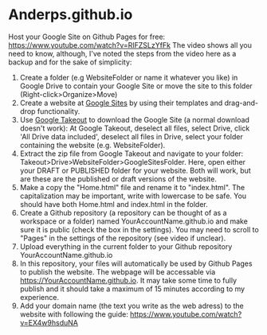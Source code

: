 # Anderps.github.io



Host your Google Site on Github Pages for free: https://www.youtube.com/watch?v=RIFZSLzYfFk
The video shows all you need to know, although, I've noted the steps from the video here as a backup and for the sake of simplicity:


1. Create a folder (e.g WebsiteFolder or name it whatever you like) in Google Drive to contain your Google Site or move the site to this folder (Right-click>Organize>Move)
2. Create a website at [Google Sites](https://sites.google.com) by using their templates and drag-and-drop functionality.
4. Use [Google Takeout](https://takeout.google.com/settings/takeout) to download the Google Site (a normal download doesn't work): At Google Takeout, deselect all files, select Drive, click 'All Drive data included', deselect all files in Drive, select your folder containing the website (e.g. WebsiteFolder).
5. Extract the zip file from Google Takeout and navigate to your folder: Takeout>Drive>WebsiteFolder>GoogleSitesFolder. Here, open either your DRAFT or PUBLISHED folder for your website. Both will work, but are these are the published or draft versions of the website.
7. Make a copy the "Home.html" file and rename it to "index.html". The capitalization may be important, write with lowercase to be safe. You should have both Home.html and index.html in the folder.
8. Create a Github repository (a repository can be thought of as a workspace or a folder) named YourAccountName.github.io and make sure it is public (check the box in the settings). You may need to scroll to "Pages" in the settings of the repository (see video if unclear).
9. Upload everything in the current folder to your Github repository YourAccountName.github.io
10. In this repository, your files will automatically be used by Github Pages to publish the website. The webpage will be accessable via https://YourAccountName.github.io. It may take some time to fully publish and it should take a maximum of 15 minutes according to my experience.
12. Add your domain name (the text you write as the web adress) to the website with following the guide: https://www.youtube.com/watch?v=EX4w9hsduNA
